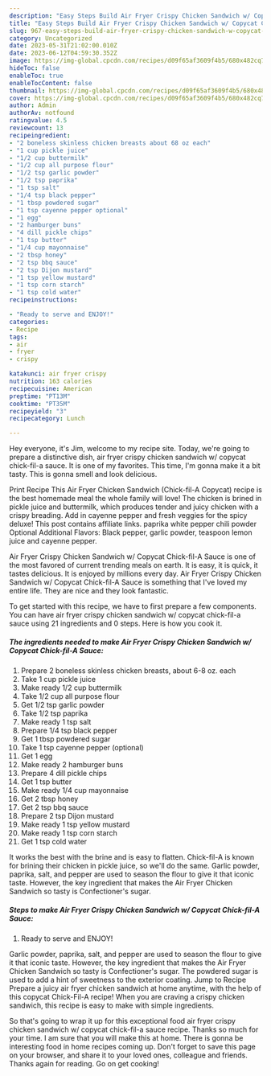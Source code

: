 ```yaml
---
description: "Easy Steps Build Air Fryer Crispy Chicken Sandwich w/ Copycat Chick-fil-A Sauce yang Delicious"
title: "Easy Steps Build Air Fryer Crispy Chicken Sandwich w/ Copycat Chick-fil-A Sauce yang Delicious"
slug: 967-easy-steps-build-air-fryer-crispy-chicken-sandwich-w-copycat-chick-fil-a-sauce-yang-delicious
category: Uncategorized
date: 2023-05-31T21:02:00.010Z
date: 2023-06-12T04:59:30.352Z
image: https://img-global.cpcdn.com/recipes/d09f65af3609f4b5/680x482cq70/air-fryer-crispy-chicken-sandwich-w-copycat-chick-fil-a-sauce-recipe-main-photo.jpg
hideToc: false
enableToc: true
enableTocContent: false
thumbnail: https://img-global.cpcdn.com/recipes/d09f65af3609f4b5/680x482cq70/air-fryer-crispy-chicken-sandwich-w-copycat-chick-fil-a-sauce-recipe-main-photo.jpg
cover: https://img-global.cpcdn.com/recipes/d09f65af3609f4b5/680x482cq70/air-fryer-crispy-chicken-sandwich-w-copycat-chick-fil-a-sauce-recipe-main-photo.jpg
author: Admin
authorAv: notfound
ratingvalue: 4.5
reviewcount: 13
recipeingredient:
- "2 boneless skinless chicken breasts about 68 oz each"
- "1 cup pickle juice"
- "1/2 cup buttermilk"
- "1/2 cup all purpose flour"
- "1/2 tsp garlic powder"
- "1/2 tsp paprika"
- "1 tsp salt"
- "1/4 tsp black pepper"
- "1 tbsp powdered sugar"
- "1 tsp cayenne pepper optional"
- "1 egg"
- "2 hamburger buns"
- "4 dill pickle chips"
- "1 tsp butter"
- "1/4 cup mayonnaise"
- "2 tbsp honey"
- "2 tsp bbq sauce"
- "2 tsp Dijon mustard"
- "1 tsp yellow mustard"
- "1 tsp corn starch"
- "1 tsp cold water"
recipeinstructions:

- "Ready to serve and ENJOY!"
categories:
- Recipe
tags:
- air
- fryer
- crispy

katakunci: air fryer crispy 
nutrition: 163 calories
recipecuisine: American
preptime: "PT13M"
cooktime: "PT35M"
recipeyield: "3"
recipecategory: Lunch

---
```



Hey everyone, it's Jim, welcome to my recipe site. Today, we're going to prepare a distinctive dish, air fryer crispy chicken sandwich w/ copycat chick-fil-a sauce. It is one of my favorites. This time, I'm gonna make it a bit tasty. This is gonna smell and look delicious.

Print Recipe This Air Fryer Chicken Sandwich (Chick-fil-A Copycat) recipe is the best homemade meal the whole family will love! The chicken is brined in pickle juice and buttermilk, which produces tender and juicy chicken with a crispy breading. Add in cayenne pepper and fresh veggies for the spicy deluxe! This post contains affiliate links. paprika white pepper chili powder Optional Additional Flavors: Black pepper, garlic powder, teaspoon lemon juice and cayenne pepper.

Air Fryer Crispy Chicken Sandwich w/ Copycat Chick-fil-A Sauce is one of the most favored of current trending meals on earth. It is easy, it is quick, it tastes delicious. It is enjoyed by millions every day. Air Fryer Crispy Chicken Sandwich w/ Copycat Chick-fil-A Sauce is something that I've loved my entire life. They are nice and they look fantastic.


To get started with this recipe, we have to first prepare a few components. You can have air fryer crispy chicken sandwich w/ copycat chick-fil-a sauce using 21 ingredients and 0 steps. Here is how you cook it.

<!--inarticleads1-->

##### The ingredients needed to make Air Fryer Crispy Chicken Sandwich w/ Copycat Chick-fil-A Sauce:

1. Prepare 2 boneless skinless chicken breasts, about 6-8 oz. each
1. Take 1 cup pickle juice
1. Make ready 1/2 cup buttermilk
1. Take 1/2 cup all purpose flour
1. Get 1/2 tsp garlic powder
1. Take 1/2 tsp paprika
1. Make ready 1 tsp salt
1. Prepare 1/4 tsp black pepper
1. Get 1 tbsp powdered sugar
1. Take 1 tsp cayenne pepper (optional)
1. Get 1 egg
1. Make ready 2 hamburger buns
1. Prepare 4 dill pickle chips
1. Get 1 tsp butter
1. Make ready 1/4 cup mayonnaise
1. Get 2 tbsp honey
1. Get 2 tsp bbq sauce
1. Prepare 2 tsp Dijon mustard
1. Make ready 1 tsp yellow mustard
1. Make ready 1 tsp corn starch
1. Get 1 tsp cold water


It works the best with the brine and is easy to flatten. Chick-fil-A is known for brining their chicken in pickle juice, so we&#39;ll do the same. Garlic powder, paprika, salt, and pepper are used to season the flour to give it that iconic taste. However, the key ingredient that makes the Air Fryer Chicken Sandwich so tasty is Confectioner&#39;s sugar. 

<!--inarticleads2-->

##### Steps to make Air Fryer Crispy Chicken Sandwich w/ Copycat Chick-fil-A Sauce:


1. Ready to serve and ENJOY!

Garlic powder, paprika, salt, and pepper are used to season the flour to give it that iconic taste. However, the key ingredient that makes the Air Fryer Chicken Sandwich so tasty is Confectioner&#39;s sugar. The powdered sugar is used to add a hint of sweetness to the exterior coating. Jump to Recipe Prepare a juicy air fryer chicken sandwich at home anytime, with the help of this copycat Chick-Fil-A recipe! When you are craving a crispy chicken sandwich, this recipe is easy to make with simple ingredients. 

So that's going to wrap it up for this exceptional food air fryer crispy chicken sandwich w/ copycat chick-fil-a sauce recipe. Thanks so much for your time. I am sure that you will make this at home. There is gonna be interesting food in home recipes coming up. Don't forget to save this page on your browser, and share it to your loved ones, colleague and friends. Thanks again for reading. Go on get cooking!
